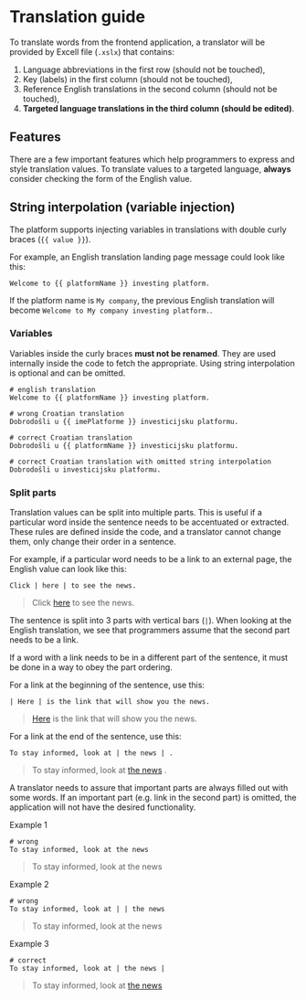 # Translation guide

To translate words from the frontend application, a translator will be provided by Excell file (`.xslx`) that contains:

1. Language abbreviations in the first row (should not be touched),
2. Key (labels) in the first column (should not be touched),
3. Reference English translations in the second column (should not be touched),
4. **Targeted language translations in the third column (should be edited)**.

## Features

There are a few important features which help programmers to express and style translation values. To translate values to
a targeted language, **always** consider checking the form of the English value.

## String interpolation (variable injection)

The platform supports injecting variables in translations with double curly braces (`{{ value }}`).

For example, an English translation landing page message could look like this:

```
Welcome to {{ platformName }} investing platform.
```

If the platform name is `My company`, the previous English translation will
become `Welcome to My company investing platform.`.

### Variables

Variables inside the curly braces **must not be renamed**. They are used internally inside the code to fetch the
appropriate. Using string interpolation is optional and can be omitted.

```
# english translation
Welcome to {{ platformName }} investing platform.

# wrong Croatian translation
Dobrodošli u {{ imePlatforme }} investicijsku platformu.

# correct Croatian translation
Dobrodošli u {{ platformName }} investicijsku platformu.

# correct Croatian translation with omitted string interpolation
Dobrodošli u investicijsku platformu.

```

### Split parts

Translation values can be split into multiple parts. This is useful if a particular word inside the sentence needs to be
accentuated or extracted. These rules are defined inside the code, and a translator cannot change them, only change
their order in a sentence.

For example, if a particular word needs to be a link to an external page, the English value can look like this:

```
Click | here | to see the news.
```

> Click [here]() to see the news.


The sentence is split into 3 parts with vertical bars (`|`). When looking at the English translation, we see that
programmers assume that the second part needs to be a link.

If a word with a link needs to be in a different part of the sentence, it must be done in a way to obey the part ordering.

For a link at the beginning of the sentence, use this:

```
| Here | is the link that will show you the news.
```

> [Here]() is the link that will show you the news.

For a link at the end of the sentence, use this:

```
To stay informed, look at | the news | .
```

> To stay informed, look at [the news]() .

A translator needs to assure that important parts are always filled out with some words. If an important part (e.g.
link in the second part) is omitted, the application will not have the desired functionality.

Example 1
```
# wrong
To stay informed, look at the news
```

> To stay informed, look at the news

Example 2
```
# wrong
To stay informed, look at | | the news
```

> To stay informed, look at the news

Example 3
```
# correct
To stay informed, look at | the news |
```

> To stay informed, look at [the news]()
